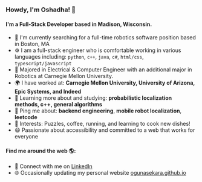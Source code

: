 ### Howdy, I'm Oshadha! 👋

#### I'm a Full-Stack Developer based in Madison, Wisconsin.

- 🏢 I'm currently searching for a full-time robotics software position based in Boston, MA
- ⚙️ I am a full-stack engineer who is comfortable working in various languages including: `python`, `c++`, `java`, `c#`, `html/css`, `typescript/javascript`
- 🏫 Majored in Electrical & Computer Engineer with an additional major in Robotics at Carnegie Mellon University.
- 🌍 I have worked at: **Carnegie Mellon University, University of Arizona, Epic Systems, and Indeed**
- 🌱 Learning more about and studying: **probabilistic localization methods, c++, general algorithms**
- 💬 Ping me about: **backend engineering**, **mobile robot localization**, **leetcode**
- 🧩 Interests: Puzzles, coffee, running, and learning to cook new dishes!
- 😄 Passionate about accessibility and committed to a web that works for everyone

#### Find me around the web 🌎:
- 💼 Connect with me on [LinkedIn](https://www.linkedin.com/in/oshadhagunasekara/)
- 🌐 Occasionally updating my personal website [ogunasekara.github.io](https://ogunasekara.github.io/)

